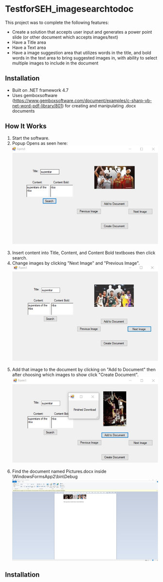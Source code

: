 # TestforSEH_imagesearchtodoc

This project was to complete the following features:

* Create a solution that accepts user input and generates a power point slide (or other document which accepts images/text)
* Have a Title area
* Have a Text area
* Have a image suggestion area that utilizes words in the title, and bold words in the text area to bring suggested images in, with ability to select multiple images to include in the document

## Installation

* Built on .NET framework 4.7
* Uses gemboxsoftware (https://www.gemboxsoftware.com/document/examples/c-sharp-vb-net-word-pdf-library/801) for creating and manipulating .docx documents

## How It Works

1. Start the software.
2. Popup Opens as seen here: 
<br><div><img src="demomainscreen.jpg"></div><br>
4. Insert content into Title, Content, and Content Bold textboxes then click search.
5. Change images by clicking "Next Image" and "Previous Image".
<br><div><img src="demomainscreen-nextimage.jpg"></div><br>
6. Add that image to the document by clicking on "Add to Document" then after choosing which images to show click "Create Document".
<br><div><img src="demomainscreen-addtodocument.jpg"></div><br>
7. Find the document named Pictures.docx inside \WindowsFormsApp2\bin\Debug 
<br><div><img src="document-imagestext.jpg"></div>

## Installation
